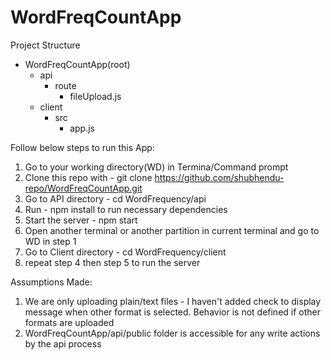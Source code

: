 # WordFreqCountApp
Project Structure

- WordFreqCountApp(root)
    - api
        - route
            - fileUpload.js
    - client
        - src
            - app.js
			
Follow below steps to run this App:
1) Go to your working directory(WD) in Termina/Command prompt
2) Clone this repo with - git clone https://github.com/shubhendu-repo/WordFreqCountApp.git
3) Go to API directory - cd WordFrequency/api
4) Run - npm install to run necessary dependencies
5) Start the server - npm start
6) Open another terminal or another partition in current terminal and go to WD in step 1
7) Go to Client directory - cd WordFrequency/client
8) repeat step 4 then step 5 to run the server

Assumptions Made:

1) We are only uploading plain/text files - I haven't added check to display message when other format is selected. 
   Behavior is not defined if other formats are uploaded
2) WordFreqCountApp/api/public folder is accessible for any write actions by the api process
